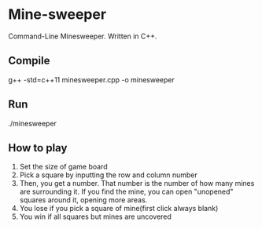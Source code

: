 # Mine-sweeper
Command-Line Minesweeper. Written in C++.

## Compile
g++ -std=c++11 minesweeper.cpp -o minesweeper

## Run
./minesweeper

## How to play
1. Set the size of game board 
2. Pick a square by inputting the row and column number
3. Then, you get a number. That number is the number of how many mines are surrounding it. If you find the mine, you can open "unopened" squares around it, opening more areas.
4. You lose if you pick a square of mine(first click always blank)
5. You win if all squares but mines are uncovered
